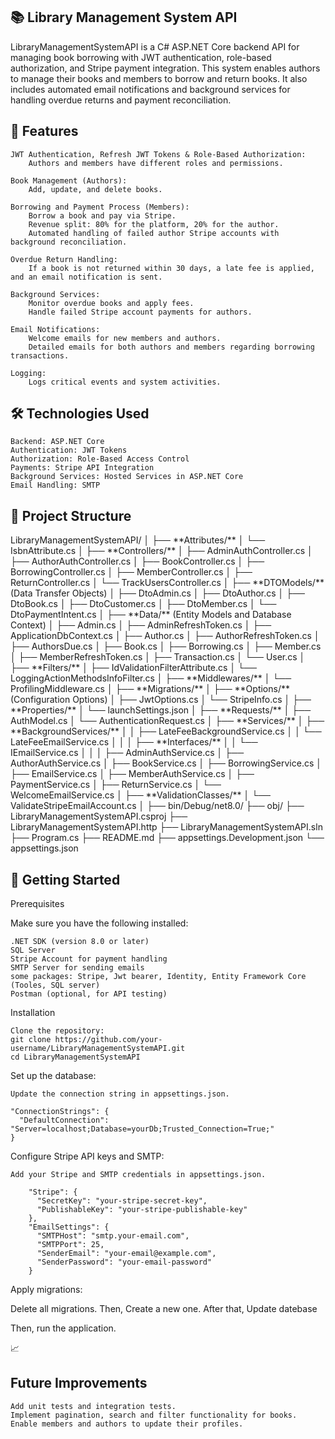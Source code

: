 <h2>📚 Library Management System API</h2>

LibraryManagementSystemAPI is a C# ASP.NET Core backend API for managing book borrowing with JWT authentication, role-based authorization, and Stripe payment integration. This system enables authors to manage their books and members to borrow and return books. It also includes automated email notifications and background services for handling overdue returns and payment reconciliation.

<h2>🌟 Features</h2>

    JWT Authentication, Refresh JWT Tokens & Role-Based Authorization:
        Authors and members have different roles and permissions.

    Book Management (Authors):
        Add, update, and delete books.

    Borrowing and Payment Process (Members):
        Borrow a book and pay via Stripe.
        Revenue split: 80% for the platform, 20% for the author.
        Automated handling of failed author Stripe accounts with background reconciliation.

    Overdue Return Handling:
        If a book is not returned within 30 days, a late fee is applied, and an email notification is sent.

    Background Services:
        Monitor overdue books and apply fees.
        Handle failed Stripe account payments for authors.

    Email Notifications:
        Welcome emails for new members and authors.
        Detailed emails for both authors and members regarding borrowing transactions.

    Logging:
        Logs critical events and system activities.

 <h2>🛠️ Technologies Used</h2>

    Backend: ASP.NET Core
    Authentication: JWT Tokens
    Authorization: Role-Based Access Control
    Payments: Stripe API Integration
    Background Services: Hosted Services in ASP.NET Core
    Email Handling: SMTP

<h2>📂 Project Structure</h2>
        LibraryManagementSystemAPI/  
        │  
        ├── **Attributes/**  
        │   └── IsbnAttribute.cs  
        │  
        ├── **Controllers/**  
        │   ├── AdminAuthController.cs  
        │   ├── AuthorAuthController.cs  
        │   ├── BookController.cs  
        │   ├── BorrowingController.cs  
        │   ├── MemberController.cs  
        │   ├── ReturnController.cs  
        │   └── TrackUsersController.cs  
        │  
        ├── **DTOModels/** (Data Transfer Objects)  
        │   ├── DtoAdmin.cs  
        │   ├── DtoAuthor.cs  
        │   ├── DtoBook.cs  
        │   ├── DtoCustomer.cs  
        │   ├── DtoMember.cs  
        │   └── DtoPaymentIntent.cs  
        │  
        ├── **Data/** (Entity Models and Database Context)  
        │   ├── Admin.cs  
        │   ├── AdminRefreshToken.cs  
        │   ├── ApplicationDbContext.cs  
        │   ├── Author.cs  
        │   ├── AuthorRefreshToken.cs  
        │   ├── AuthorsDue.cs  
        │   ├── Book.cs  
        │   ├── Borrowing.cs  
        │   ├── Member.cs  
        │   ├── MemberRefreshToken.cs  
        │   ├── Transaction.cs  
        │   └── User.cs  
        │  
        ├── **Filters/**  
        │   ├── IdValidationFilterAttribute.cs  
        │   └── LoggingActionMethodsInfoFilter.cs  
        │  
        ├── **Middlewares/**  
        │   └── ProfilingMiddleware.cs  
        │  
        ├── **Migrations/**  
        │  
        ├── **Options/** (Configuration Options)  
        │   ├── JwtOptions.cs  
        │   └── StripeInfo.cs  
        │  
        ├── **Properties/**  
        │   └── launchSettings.json  
        │  
        ├── **Requests/**  
        │   ├── AuthModel.cs  
        │   └── AuthenticationRequest.cs  
        │  
        ├── **Services/**  
        │   ├── **BackgroundServices/**  
        │   │   ├── LateFeeBackgroundService.cs  
        │   │   └── LateFeeEmailService.cs  
        │   │  
        │   ├── **Interfaces/**  
        │   │   └── IEmailService.cs  
        │   │  
        │   ├── AdminAuthService.cs  
        │   ├── AuthorAuthService.cs  
        │   ├── BookService.cs  
        │   ├── BorrowingService.cs  
        │   ├── EmailService.cs  
        │   ├── MemberAuthService.cs  
        │   ├── PaymentService.cs  
        │   ├── ReturnService.cs  
        │   └── WelcomeEmailService.cs  
        │  
        ├── **ValidationClasses/**  
        │   └── ValidateStripeEmailAccount.cs  
        │  
        ├── bin/Debug/net8.0/  
        ├── obj/  
        ├── LibraryManagementSystemAPI.csproj  
        ├── LibraryManagementSystemAPI.http  
        ├── LibraryManagementSystemAPI.sln  
        ├── Program.cs  
        ├── README.md  
        ├── appsettings.Development.json  
        └── appsettings.json  

 <h2>🚀 Getting Started</h2>
Prerequisites

Make sure you have the following installed:

    .NET SDK (version 8.0 or later)
    SQL Server
    Stripe Account for payment handling
    SMTP Server for sending emails
    some packages: Stripe, Jwt bearer, Identity, Entity Framework Core (Tooles, SQL server)
    Postman (optional, for API testing)

Installation

    Clone the repository:
    git clone https://github.com/your-username/LibraryManagementSystemAPI.git
    cd LibraryManagementSystemAPI

Set up the database:

    Update the connection string in appsettings.json.

    "ConnectionStrings": {
      "DefaultConnection": "Server=localhost;Database=yourDb;Trusted_Connection=True;"
    }

Configure Stripe API keys and SMTP:

    Add your Stripe and SMTP credentials in appsettings.json.

        "Stripe": {
          "SecretKey": "your-stripe-secret-key",
          "PublishableKey": "your-stripe-publishable-key"
        },
        "EmailSettings": {
          "SMTPHost": "smtp.your-email.com",
          "SMTPPort": 25,
          "SenderEmail": "your-email@example.com",
          "SenderPassword": "your-email-password"
        }

Apply migrations:

Delete all migrations.
Then, Create a new one.
After that, Update datebase

Then, run the application.

📈 <h2>Future Improvements</h2>

    Add unit tests and integration tests.
    Implement pagination, search and filter functionality for books.
    Enable members and authors to update their profiles.
